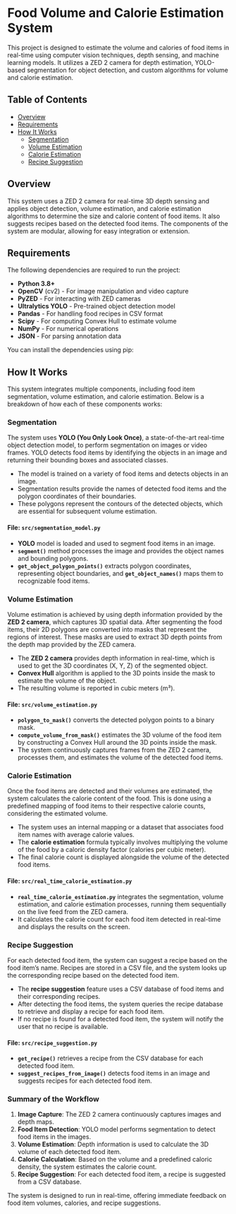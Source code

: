 # Food Volume and Calorie Estimation System

This project is designed to estimate the volume and calories of food items in real-time using computer vision techniques, depth sensing, and machine learning models. It utilizes a ZED 2 camera for depth estimation, YOLO-based segmentation for object detection, and custom algorithms for volume and calorie estimation.

## Table of Contents
- [Overview](#overview)
- [Requirements](#requirements)
- [How It Works](#how-it-works)
  - [Segmentation](#segmentation)
  - [Volume Estimation](#volume-estimation)
  - [Calorie Estimation](#calorie-estimation)
  - [Recipe Suggestion](#recipe-suggestion)

## Overview

This system uses a ZED 2 camera for real-time 3D depth sensing and applies object detection, volume estimation, and calorie estimation algorithms to determine the size and calorie content of food items. It also suggests recipes based on the detected food items. The components of the system are modular, allowing for easy integration or extension.

## Requirements

The following dependencies are required to run the project:

- **Python 3.8+**
- **OpenCV** (cv2) - For image manipulation and video capture
- **PyZED** - For interacting with ZED cameras
- **Ultralytics YOLO** - Pre-trained object detection model
- **Pandas** - For handling food recipes in CSV format
- **Scipy** - For computing Convex Hull to estimate volume
- **NumPy** - For numerical operations
- **JSON** - For parsing annotation data

You can install the dependencies using pip:


## How It Works

This system integrates multiple components, including food item segmentation, volume estimation, and calorie estimation. Below is a breakdown of how each of these components works:

### Segmentation

The system uses **YOLO (You Only Look Once)**, a state-of-the-art real-time object detection model, to perform segmentation on images or video frames. YOLO detects food items by identifying the objects in an image and returning their bounding boxes and associated classes.

- The model is trained on a variety of food items and detects objects in an image.
- Segmentation results provide the names of detected food items and the polygon coordinates of their boundaries.
- These polygons represent the contours of the detected objects, which are essential for subsequent volume estimation.

#### File: `src/segmentation_model.py`
- **YOLO** model is loaded and used to segment food items in an image.
- **`segment()`** method processes the image and provides the object names and bounding polygons.
- **`get_object_polygon_points()`** extracts polygon coordinates, representing object boundaries, and **`get_object_names()`** maps them to recognizable food items.

### Volume Estimation

Volume estimation is achieved by using depth information provided by the **ZED 2 camera**, which captures 3D spatial data. After segmenting the food items, their 2D polygons are converted into masks that represent the regions of interest. These masks are used to extract 3D depth points from the depth map provided by the ZED camera.

- The **ZED 2 camera** provides depth information in real-time, which is used to get the 3D coordinates (X, Y, Z) of the segmented object.
- **Convex Hull** algorithm is applied to the 3D points inside the mask to estimate the volume of the object.
- The resulting volume is reported in cubic meters (m³).

#### File: `src/volume_estimation.py`
- **`polygon_to_mask()`** converts the detected polygon points to a binary mask.
- **`compute_volume_from_mask()`** estimates the 3D volume of the food item by constructing a Convex Hull around the 3D points inside the mask.
- The system continuously captures frames from the ZED 2 camera, processes them, and estimates the volume of the detected food items.

### Calorie Estimation

Once the food items are detected and their volumes are estimated, the system calculates the calorie content of the food. This is done using a predefined mapping of food items to their respective calorie counts, considering the estimated volume.

- The system uses an internal mapping or a dataset that associates food item names with average calorie values.
- The **calorie estimation** formula typically involves multiplying the volume of the food by a caloric density factor (calories per cubic meter).
- The final calorie count is displayed alongside the volume of the detected food items.

#### File: `src/real_time_calorie_estimation.py`
- **`real_time_calorie_estimation.py`** integrates the segmentation, volume estimation, and calorie estimation processes, running them sequentially on the live feed from the ZED camera.
- It calculates the calorie count for each food item detected in real-time and displays the results on the screen.

### Recipe Suggestion

For each detected food item, the system can suggest a recipe based on the food item’s name. Recipes are stored in a CSV file, and the system looks up the corresponding recipe based on the detected food item.

- The **recipe suggestion** feature uses a CSV database of food items and their corresponding recipes.
- After detecting the food items, the system queries the recipe database to retrieve and display a recipe for each food item.
- If no recipe is found for a detected food item, the system will notify the user that no recipe is available.

#### File: `src/recipe_suggestion.py`
- **`get_recipe()`** retrieves a recipe from the CSV database for each detected food item.
- **`suggest_recipes_from_image()`** detects food items in an image and suggests recipes for each detected food item.

### Summary of the Workflow

1. **Image Capture**: The ZED 2 camera continuously captures images and depth maps.
2. **Food Item Detection**: YOLO model performs segmentation to detect food items in the images.
3. **Volume Estimation**: Depth information is used to calculate the 3D volume of each detected food item.
4. **Calorie Calculation**: Based on the volume and a predefined caloric density, the system estimates the calorie count.
5. **Recipe Suggestion**: For each detected food item, a recipe is suggested from a CSV database.

The system is designed to run in real-time, offering immediate feedback on food item volumes, calories, and recipe suggestions.



